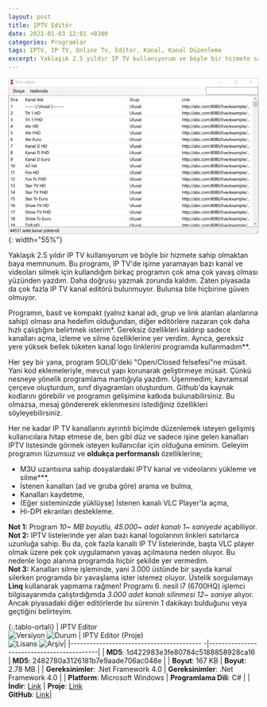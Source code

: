 ```yaml
---
layout: post
title: IPTV Editör
date: 2021-01-03 12:01 +0300
categories: Programlar
tags: IPTV, IP TV, Online Tv, Editor, Kanal, Kanal Düzenleme
excerpt: Yaklaşık 2.5 yıldır IP TV kullanıyorum ve böyle bir hizmete sahip olmaktan baya memnunum. Bu programı, IP TV'de işime yaramayan bazı kanal ve videoları silmek için kullandığım birkaç programın çok ama çok yavaş olması yüzünden yazdım. Daha doğrusu yazmak zorunda kaldım. Zaten piyasada da çok fazla IP TV kanal editörü bulunmuyor. Bulunsa bile hiçbirine güven olmuyor...
---
```

![iptv-editor](/images/programlar/iptv-editor.png){: width="55%"}

Yaklaşık 2.5 yıldır IP TV kullanıyorum ve böyle bir hizmete sahip olmaktan baya memnunum. Bu programı, IP TV'de işime yaramayan bazı kanal ve videoları silmek için kullandığım birkaç programın çok ama çok yavaş olması yüzünden yazdım. Daha doğrusu yazmak zorunda kaldım. Zaten piyasada da çok fazla IP TV kanal editörü bulunmuyor. Bulunsa bile hiçbirine güven olmuyor.

Programın, basit ve kompakt (yalnız kanal adı, grup ve link alanları alanlarına sahip) olması ana hedefim olduğundan, diğer editörlere nazaran çok daha hızlı çalıştığını belirtmek isterim*. Gereksiz özellikleri kaldırıp sadece kanalları açma, izleme ve silme özelliklerine yer verdim. Ayrıca, gereksiz yere yüksek bellek tüketen kanal logo linklerini programda kullanmadım**. 

Her şey bir yana, program SOLID'deki "Open/Closed felsefesi"ne müsait. Yani kod eklemeleriyle, mevcut yapı korunarak geliştirmeye müsait. Çünkü nesneye yönelik programlama mantığıyla yazdım. Üşenmedim; kavramsal çerçeve oluşturdum, sınıf diyagramları oluşturdum. Github'da kaynak kodlarını görebilir ve programın gelişimine katkıda bulunabilirsiniz. Bu olmazsa, mesaj göndererek eklenmesini istediğiniz özellikleri söyleyebilirsiniz.

Her ne kadar IP TV kanallarını ayrıntılı biçimde düzenlemek isteyen gelişmiş kullanıcılara hitap etmese de, ben gibi düz ve sadece işine gelen kanalları IPTV listesinde görmek isteyen kullanıcılar için olduğuna eminim. Geleyim programın lüzumsuz ve **oldukça performanslı** özelliklerine;

- M3U uzantısına sahip dosyalardaki IPTV kanal ve videolarını yükleme ve silme***,
- İstenen kanalları (ad ve gruba göre) arama ve bulma,
- Kanalları kaydetme,
- (Eğer sisteminizde yüklüyse) İstenen kanalı VLC Player'la açma,
- Hi-DPI ekranları destekleme.

**Not 1:** Program *10~ MB boyutlu, 45.000~ adet kanalı 1~ saniyede* açabiliyor.<br>
**Not 2:** IPTV listelerinde yer alan bazı kanal logolarının linkleri satırlarca uzunluğa sahip. Bu da, çok fazla kanallı IP TV listelerinde, başta VLC player olmak üzere pek çok uygulamanın yavaş açılmasına neden oluyor. Bu nedenle logo alanına programda hiçbir şekilde yer vermedim.<br>**Not 3:** Kanalları silme işleminde, yani 3.000 üstünde bir sayıda kanal silerken programda bir yavaşlama ister istemez oluyor. Üstelik sorgulamayı **Linq** kullanarak yapmama rağmen! Programı 6. nesil i7 (6700HQ) işlemci bilgisayarımda çalıştırdığımda *3.000 adet kanalı silinmesi 12~ saniye* alıyor. Ancak piyasadaki diğer editörlerde bu sürenin 1 dakikayı bulduğunu veya geçtiğini belirteyim.

{:.tablo-ortali}
| IPTV Editor <br>![Versiyon](https://img.shields.io/badge/Versiyon-1.00-blueviolet.svg?style=flat) ![Durum](https://img.shields.io/badge/Durum-Çalışıyor-success.svg?style=flat) |  IPTV Editor (Proje)<br>![Lisans](https://img.shields.io/badge/Lisans-MIT-blue.svg?style=flat) ![Arşiv](https://img.shields.io/badge/Arşiv-orange.svg?style=flat)|
|----------------------------------------- -|-------------------------------------------|
| **MD5**: 1d422983e3fe80784c5188858928ca16 | **MD5**: 2482780a3126181b7e9aade706ac048e | 
| **Boyut**:  167 KB                       | **Boyut**:  2.78 MB                         |
| **Gereksinimler**: .Net Framework 4.0     | **Gereksinimler**: .Net Framework 4.0 |
| **Platform**: Microsoft Windows           | **Programlama Dili**: C# |
| **İndir**: [Link](https://www.dropbox.com/s/gyuteqtx81jq2s9/son-depremler.zip?dl=1) | **Proje**: [Link](https://www.dropbox.com/s/4cmijvnrdbmpqv4/son-depremler-proje.zip?dl=1) <br> **GitHub**: [Link](https://github.com/Umut-D/iptv-editor)|